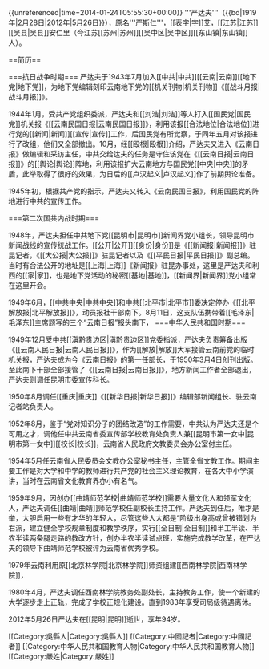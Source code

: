 {{unreferenced|time=2014-01-24T05:55:30+00:00}}
'''严达夫'''（{{bd|1919年|2月28日|2012年|5月26日}}），原名'''严斯仁'''，[[表字|字]]艾，[[江苏|江苏]][[吴县|吴县]]安仁里（今江苏[[苏州|苏州]][[吴中区|吴中区]][[东山镇|东山镇]]人）。

==简历==

===抗日战争时期===
严达夫于1943年7月加入[[中共|中共]][[云南|云南]][[地下党|地下党]]，为地下党编辑刻印云南地下党的[[机关刊物|机关刊物]]《[[战斗月报|战斗月报]]》。

1944年1月，受共产党组织委派，严达夫和[[刘浩|刘浩]]等人打入[[国民党|国民党]]机关报《[[云南民国日报|云南民国日报]]》，利用该报[[合法地位|合法地位]]进行党的[[新闻|新闻]][[宣传|宣传]]工作，后国民党有所觉察，于同年五月对该报进行了改组，他们又全部撤出。10月，经[[殴根|殴根]]介绍，严达夫又进入《云南日报》做编辑和采访主任，中共交给达夫的任务是守住该党在《[[云南日报|云南日报]]》的[[舆论|舆论]]阵地，利用该报扩大云南地方与国民党[[中央|中央]]的矛盾，此举取得了很好的效果，为日后的[[卢汉起义|卢汉起义]]作了前期舆论准备。

1945年初，根据共产党的指示，严达夫又转入《云南民国日报》，利用国民党的阵地进行中共的宣传工作。
 
===第二次国共内战时期===   

1948年，严达夫担任中共地下党[[昆明市|昆明市]]新闻界党小组长，领导昆明市新闻战线的宣传统战工作。[[公开|公开]][[身份|身份]]是《[[新闻报|新闻报]]》驻昆记者，《[[大公报|大公报]]》驻昆记者以及《[[平民日报|平民日报]]》副总编。当时有合法公开的地址是[[上海|上海]]《新闻报》驻昆办事处，这里是严达夫和利西的[[家|家]]，也是地下党活动的秘密[[基地|基地]]，[[新闻界|新闻界]]党小组常在这里开会。 

1949年6月，[[中共中央|中共中央]]和中共[[北平市|北平市]]委决定停办《[[北平解放报|北平解放报]]》，动员报社干部南下。8月11日，这支队伍携带着[[毛泽东|毛泽东]]主席题写的三个“云南日报”报头南下，
===中华人民共和国时期===

1949年12月受中共[[滇黔贵边区|滇黔贵边区]]党委指派，严达夫负责筹备出版《[[云南人民日报|云南人民日报]]》，作为[[解放|解放]]大军接管云南前党的临时机关报，严达夫成为今《云南日报》的第一任部长，于1950年3月4日创刊出版。至此南下干部全部接管了《[[云南日报|云南日报]]》，地方新闻工作者全部退出，严达夫则调任昆明市委宣传科长。

1950年8月调任[[重庆|重庆]]《[[新华日报|新华日报]]》编辑部新闻组长、驻云南记者站负责人。

1952年8月，鉴于“党对知识分子的团结改造”的工作需要，中共认为严达夫还是个可用之才，调他任中共云南省委宣传部学校教育处负责人兼[[昆明市第一女中|昆明市第一女中]][[校长|校长]]，云南省人民政府文教委员会办公室付主任。

1954年5月任云南省人民委员会文教办公室秘书主任，主管全省文教工作。期间主要工作是对大学和中学的教师进行共产党的社会主义理论教育，在各大中小学演讲，当时在云南省文化教育界亦小有名气。

1959年9月，因创办[[曲靖师范学校|曲靖师范学校]]需要大量文化人和领军文化人，严达夫调任[[曲靖|曲靖]]师范学校任副校长主持工作。严达夫到任后，唯才是举，大胆启用一些有才华的年轻人，尽管这些人大都是“阶级出身高或曾被错划为右派，建立健全学校规章制度和教学秩序，实行[[全日制|全日制]]和半工半读、半农半读两条腿走路的教改方针，创办半农半读试点班，实施完成教学改革，在严达夫的领导下曲靖师范学校被评为云南省优秀学校。

1979年云南利用原[[北京林学院|北京林学院]]师资组建[[西南林学院|西南林学院]]，

1980年4月，严达夫调任西南林学院教务处副处长，主持教务工作，使一个新建的大学逐步走上正轨，完成了学校正规化建设。直到1983年享受司局级待遇离休。

2012年5月26日严达夫在[[昆明|昆明]]逝世，享年94岁。

[[Category:吳縣人|Category:吳縣人]]
[[Category:中國記者|Category:中國記者]]
[[Category:中华人民共和国教育人物|Category:中华人民共和国教育人物]]
[[Category:嚴姓|Category:嚴姓]]